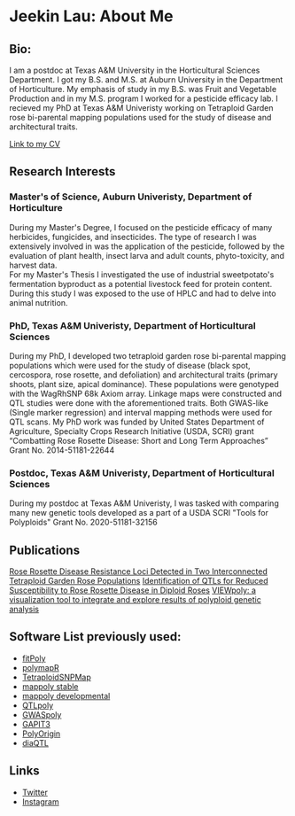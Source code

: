 # Jeekin Lau: About Me 
	
	

## Bio:
I am a postdoc  at Texas A&M University in the Horticultural Sciences Department. I got my B.S. and M.S. at Auburn University in the Department of Horticulture. My emphasis of study in my B.S. was Fruit and Vegetable Production and in my M.S. program I worked for a pesticide efficacy lab. I recieved my PhD at Texas A&M Univeristy working on Tetraploid Garden rose bi-parental mapping populations used for the study of disease and architectural traits. 
  
[Link to my CV](https://jeekinlau.github.io/About_Me/Jeekin_Lau_CV.pdf)
  
## Research Interests
                      
### Master's of Science, Auburn Univeristy, Department of Horticulture					  
During my Master's Degree, I focused on the pesticide efficacy of many herbicides, fungicides, and insecticides. The type of research I was extensively involved in was the application of the pesticide, followed by the evaluation of plant health, insect larva and adult counts, phyto-toxicity, and harvest data.    
For my Master's Thesis I investigated the use of industrial sweetpotato's fermentation byproduct as a potential livestock feed for protein content. During this study I was exposed to the use of HPLC and had to delve into animal nutrition.
             
### PhD, Texas A&M Univeristy, Department of Horticultural Sciences			 
During my PhD, I developed two tetraploid garden rose bi-parental mapping populations which were used for the study of disease (black spot, cercospora, rose rosette, and defoliation) and architectural traits (primary shoots, plant size, apical dominance). These populations were genotyped with the WagRhSNP 68k Axiom array. Linkage maps were constructed and QTL studies were done with the aforementioned traits. Both GWAS-like (Single marker regression) and interval mapping methods were used for QTL scans. My PhD work was funded by United States Department of Agriculture, Specialty Crops Research Initiative (USDA, SCRI) grant “Combatting Rose Rosette Disease: Short and Long Term Approaches” Grant No. 2014-51181-22644
           
### Postdoc, Texas A&M Univeristy, Department of Horticultural Sciences	
During my postdoc at Texas A&M Univeristy, I was tasked with comparing many new genetic tools developed as a part of a USDA SCRI "Tools for Polyploids" Grant No. 2020-51181-32156
       
## Publications
[Rose Rosette Disease Resistance Loci Detected in Two Interconnected Tetraploid Garden Rose Populations](https://www.frontiersin.org/articles/10.3389/fpls.2022.916231/full)
[Identification of QTLs for Reduced Susceptibility to Rose Rosette Disease in Diploid Roses](https://www.mdpi.com/2076-0817/11/6/660)
[VIEWpoly: a visualization tool to integrate and explore results of polyploid genetic analysis](https://joss.theoj.org/papers/10.21105/joss.04242)


## Software List previously used:
* [fitPoly](https://cran.r-project.org/web/packages/fitPoly/index.html)
* [polymapR](https://cran.r-project.org/web/packages/polymapR/index.html)
* [TetraploidSNPMap](https://www.bioss.ac.uk/knowledge/tetraploidmap/)
* [mappoly stable](https://cran.r-project.org/web/packages/mappoly/index.html)
* [mappoly developmental](https://github.com/mmollina/MAPpoly)
* [QTLpoly](https://github.com/guilherme-pereira/QTLpoly)
* [GWASpoly](https://github.com/jendelman/GWASpoly)
* [GAPIT3](https://github.com/jiabowang/GAPIT3)
* [PolyOrigin](https://github.com/chaozhi/PolyOrigin.jl)
* [diaQTL](https://github.com/jendelman/diaQTL)


## Links
* [Twitter](https://twitter.com/jeekinlau)
* [Instagram](https://www.instagram.com/jeekinlau/)
	
	






